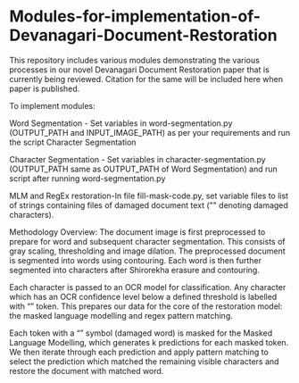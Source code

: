 # Modules-for-implementation-of-Devanagari-Document-Restoration
This repository includes various modules demonstrating the various processes in our novel Devanagari Document Restoration paper that is currently being reviewed. Citation for the same will be included here when paper is published.

To implement modules:

Word Segmentation - Set variables in word-segmentation.py (OUTPUT_PATH and INPUT_IMAGE_PATH) as per your requirements and run the script
Character Segmentation

Character Segmentation - Set variables in character-segmentation.py (OUTPUT_PATH same as OUTPUT_PATH of Word Segmentation) and run script after running word-segmentation.py

MLM and RegEx restoration-In file fill-mask-code.py, set variable files to list of strings containing files of damaged document text ("<blank>" denoting damaged characters). 

Methodology Overview:
The document image is first preprocessed to prepare for word and subsequent character segmentation. This consists of gray scaling, thresholding and image dilation. The preprocessed document is segmented into words using contouring. Each word is then further segmented into characters after Shirorekha erasure and contouring. 

Each character is passed to an OCR model for classification. Any character which has an OCR confidence level below a defined threshold is labelled with “<blank>” token. This prepares our data for the core of the restoration model: the masked language modelling and regex pattern matching. 

Each token with a “<blank>” symbol (damaged word) is masked for the Masked Language Modelling, which generates k predictions for each masked token. We then iterate through each prediction and apply pattern matching to select the prediction which matched the remaining visible characters and restore the document with matched word. 
